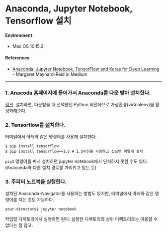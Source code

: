 # Anaconda, Jupyter Notebook, Tensorflow 설치

#### Environment

- Mac OS 10.15.2

#### References

- [Anaconda, Jupyter Notebook, TensorFlow and Keras for Deep Learning](https://medium.com/@margaretmz/anaconda-jupyter-notebook-tensorflow-and-keras-b91f381405f8) - Margaret Maynard-Reid in Medium

---

### 1. Anacoda 홈페이지에 들어가서 Anaconda를 다운 받아 설치한다.

[링크](https://www.anaconda.com/distribution/). 설치하면, 다운받을 때 선택했던 Python 버전에으로 가상환경(virtualenv)을 활성화해준다.

### 2. Tensorflow를 설치한다.

터미널에서 아래와 같은 명령어를 사용해 설치한다.

```
$ pip install tensorflow
$ pip install tensorflow==1.5 # 1.5버전을 사용하고 싶으면 이렇게 설치
```

`pip3` 명령어를 써서 설치하면 jupyter notebook에서 인식하지 못할 수도 있다. (Anaconda와 다른 설치 경로를 가리키고 있는 듯)

### 3. 주피터 노트북을 실행한다.

설치된 Anaconda-Navigator를 사용하는 방법도 있지만, 터미널에서 아래와 같은 명령어를 치는 것도 가능하다.

```
your-directory$ jupyter notebook
```

작업할 디렉토리에서 실행하면 된다. 실행한 디렉토리의 상위 디렉토리로는 이동할 수 없다는 점 참고.